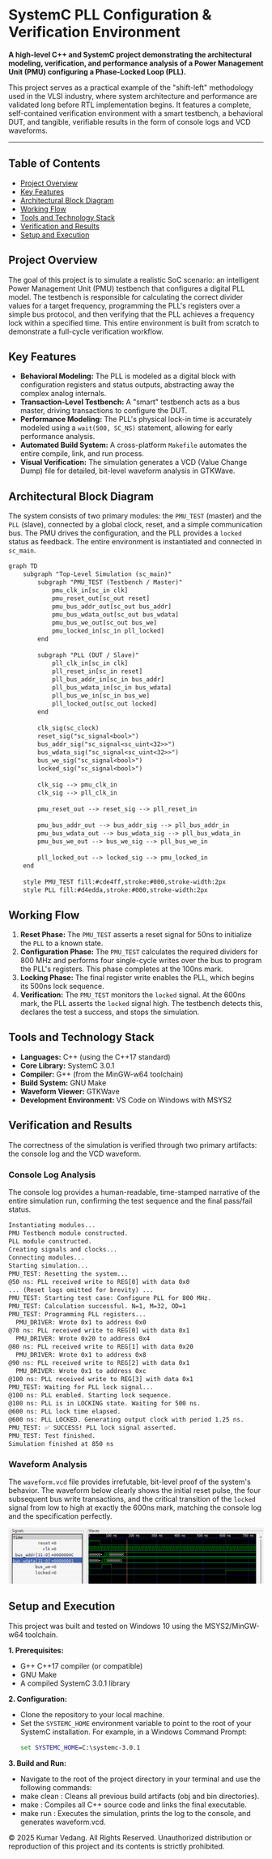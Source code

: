 # SystemC PLL Configuration & Verification Environment

**A high-level C++ and SystemC project demonstrating the architectural modeling, verification, and performance analysis of a Power Management Unit (PMU) configuring a Phase-Locked Loop (PLL).**

This project serves as a practical example of the "shift-left" methodology used in the VLSI industry, where system architecture and performance are validated long before RTL implementation begins. It features a complete, self-contained verification environment with a smart testbench, a behavioral DUT, and tangible, verifiable results in the form of console logs and VCD waveforms.

---

## Table of Contents
- [Project Overview](#project-overview)
- [Key Features](#key-features)
- [Architectural Block Diagram](#architectural-block-diagram)
- [Working Flow](#working-flow)
- [Tools and Technology Stack](#tools-and-technology-stack)
- [Verification and Results](#verification-and-results)
- [Setup and Execution](#setup-and-execution)

## Project Overview
The goal of this project is to simulate a realistic SoC scenario: an intelligent Power Management Unit (PMU) testbench that configures a digital PLL model. The testbench is responsible for calculating the correct divider values for a target frequency, programming the PLL's registers over a simple bus protocol, and then verifying that the PLL achieves a frequency lock within a specified time. This entire environment is built from scratch to demonstrate a full-cycle verification workflow.

## Key Features
- **Behavioral Modeling:** The PLL is modeled as a digital block with configuration registers and status outputs, abstracting away the complex analog internals.
- **Transaction-Level Testbench:** A "smart" testbench acts as a bus master, driving transactions to configure the DUT.
- **Performance Modeling:** The PLL's physical lock-in time is accurately modeled using a `wait(500, SC_NS)` statement, allowing for early performance analysis.
- **Automated Build System:** A cross-platform `Makefile` automates the entire compile, link, and run process.
- **Visual Verification:** The simulation generates a VCD (Value Change Dump) file for detailed, bit-level waveform analysis in GTKWave.

## Architectural Block Diagram

The system consists of two primary modules: the `PMU_TEST` (master) and the `PLL` (slave), connected by a global clock, reset, and a simple communication bus. The PMU drives the configuration, and the PLL provides a `locked` status as feedback. The entire environment is instantiated and connected in `sc_main`.

```mermaid
graph TD
    subgraph "Top-Level Simulation (sc_main)"
        subgraph "PMU_TEST (Testbench / Master)"
            pmu_clk_in[sc_in clk]
            pmu_reset_out[sc_out reset]
            pmu_bus_addr_out[sc_out bus_addr]
            pmu_bus_wdata_out[sc_out bus_wdata]
            pmu_bus_we_out[sc_out bus_we]
            pmu_locked_in[sc_in pll_locked]
        end

        subgraph "PLL (DUT / Slave)"
            pll_clk_in[sc_in clk]
            pll_reset_in[sc_in reset]
            pll_bus_addr_in[sc_in bus_addr]
            pll_bus_wdata_in[sc_in bus_wdata]
            pll_bus_we_in[sc_in bus_we]
            pll_locked_out[sc_out locked]
        end

        clk_sig(sc_clock)
        reset_sig("sc_signal<bool>")
        bus_addr_sig("sc_signal<sc_uint<32>>")
        bus_wdata_sig("sc_signal<sc_uint<32>>")
        bus_we_sig("sc_signal<bool>")
        locked_sig("sc_signal<bool>")

        clk_sig --> pmu_clk_in
        clk_sig --> pll_clk_in

        pmu_reset_out --> reset_sig --> pll_reset_in
        
        pmu_bus_addr_out --> bus_addr_sig --> pll_bus_addr_in
        pmu_bus_wdata_out --> bus_wdata_sig --> pll_bus_wdata_in
        pmu_bus_we_out --> bus_we_sig --> pll_bus_we_in

        pll_locked_out --> locked_sig --> pmu_locked_in
    end

    style PMU_TEST fill:#cde4ff,stroke:#000,stroke-width:2px
    style PLL fill:#d4edda,stroke:#000,stroke-width:2px
```

## Working Flow
1.  **Reset Phase:** The `PMU_TEST` asserts a reset signal for 50ns to initialize the `PLL` to a known state.
2.  **Configuration Phase:** The `PMU_TEST` calculates the required dividers for 800 MHz and performs four single-cycle writes over the bus to program the PLL's registers. This phase completes at the 100ns mark.
3.  **Locking Phase:** The final register write enables the PLL, which begins its 500ns lock sequence.
4.  **Verification:** The `PMU_TEST` monitors the `locked` signal. At the 600ns mark, the PLL asserts the `locked` signal high. The testbench detects this, declares the test a success, and stops the simulation.

## Tools and Technology Stack
- **Languages:** C++ (using the C++17 standard)
- **Core Library:** SystemC 3.0.1
- **Compiler:** G++ (from the MinGW-w64 toolchain)
- **Build System:** GNU Make
- **Waveform Viewer:** GTKWave
- **Development Environment:** VS Code on Windows with MSYS2

## Verification and Results
The correctness of the simulation is verified through two primary artifacts: the console log and the VCD waveform.

### Console Log Analysis
The console log provides a human-readable, time-stamped narrative of the entire simulation run, confirming the test sequence and the final pass/fail status.

```text
Instantiating modules...
PMU Testbench module constructed.
PLL module constructed.
Creating signals and clocks...
Connecting modules...
Starting simulation...
PMU_TEST: Resetting the system...
@50 ns: PLL received write to REG[0] with data 0x0
... (Reset logs omitted for brevity) ...
PMU_TEST: Starting test case: Configure PLL for 800 MHz.
PMU_TEST: Calculation successful. N=1, M=32, OD=1
PMU_TEST: Programming PLL registers...
  PMU_DRIVER: Wrote 0x1 to address 0x0
@70 ns: PLL received write to REG[0] with data 0x1
  PMU_DRIVER: Wrote 0x20 to address 0x4
@80 ns: PLL received write to REG[1] with data 0x20
  PMU_DRIVER: Wrote 0x1 to address 0x8
@90 ns: PLL received write to REG[2] with data 0x1
  PMU_DRIVER: Wrote 0x1 to address 0xc
@100 ns: PLL received write to REG[3] with data 0x1
PMU_TEST: Waiting for PLL lock signal...
@100 ns: PLL enabled. Starting lock sequence.
@100 ns: PLL is in LOCKING state. Waiting for 500 ns.
@600 ns: PLL lock time elapsed.
@600 ns: PLL LOCKED. Generating output clock with period 1.25 ns.
PMU_TEST: ✅ SUCCESS! PLL lock signal asserted.
PMU_TEST: Test finished.
Simulation finished at 850 ns
```


### Waveform Analysis

The `waveform.vcd` file provides irrefutable, bit-level proof of the system's behavior. The waveform below clearly shows the initial reset pulse, the four subsequent bus write transactions, and the critical transition of the `locked` signal from low to high at exactly the 600ns mark, matching the console log and the specification perfectly.

![Waveform showing successful PLL lock sequence](docs/images/waveform_result.png)

## Setup and Execution

This project was built and tested on Windows 10 using the MSYS2/MinGW-w64 toolchain.

**1. Prerequisites:**
- G++ C++17 compiler (or compatible)
- GNU Make
- A compiled SystemC 3.0.1 library

**2. Configuration:**
- Clone the repository to your local machine.
- Set the `SYSTEMC_HOME` environment variable to point to the root of your SystemC installation. For example, in a Windows Command Prompt:
  ```cmd
  set SYSTEMC_HOME=C:\systemc-3.0.1

**3. Build and Run:**
- Navigate to the root of the project directory in your terminal and use the following commands:
- make clean : Cleans all previous build artifacts (obj and bin directories).
- make : Compiles all C++ source code and links the final executable.
- make run : Executes the simulation, prints the log to the console, and generates waveform.vcd.

© 2025 Kumar Vedang. All Rights Reserved. Unauthorized distribution or reproduction of this project and its contents is strictly prohibited.
